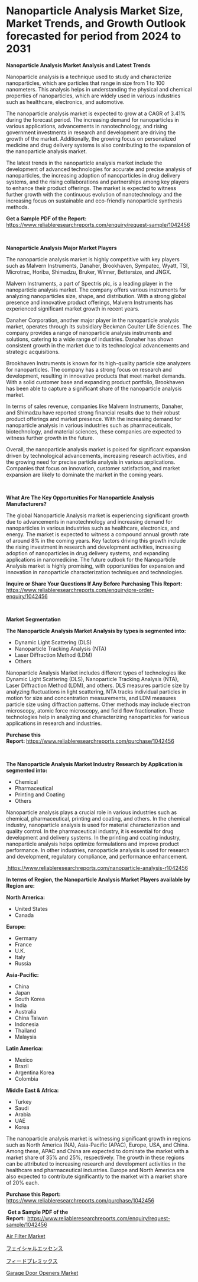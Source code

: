 <p><h1>Nanoparticle Analysis Market Size, Market Trends, and Growth Outlook forecasted for period from 2024 to 2031</h1></p><p><strong>Nanoparticle Analysis Market Analysis and Latest Trends</strong></p>
<p><p>Nanoparticle analysis is a technique used to study and characterize nanoparticles, which are particles that range in size from 1 to 100 nanometers. This analysis helps in understanding the physical and chemical properties of nanoparticles, which are widely used in various industries such as healthcare, electronics, and automotive.</p><p>The nanoparticle analysis market is expected to grow at a CAGR of 3.41% during the forecast period. The increasing demand for nanoparticles in various applications, advancements in nanotechnology, and rising government investments in research and development are driving the growth of the market. Additionally, the growing focus on personalized medicine and drug delivery systems is also contributing to the expansion of the nanoparticle analysis market.</p><p>The latest trends in the nanoparticle analysis market include the development of advanced technologies for accurate and precise analysis of nanoparticles, the increasing adoption of nanoparticles in drug delivery systems, and the rising collaborations and partnerships among key players to enhance their product offerings. The market is expected to witness further growth with the continuous evolution of nanotechnology and the increasing focus on sustainable and eco-friendly nanoparticle synthesis methods.</p></p>
<p><strong>Get a Sample PDF of the Report:&nbsp;</strong> <a href="https://www.reliableresearchreports.com/enquiry/request-sample/1042456">https://www.reliableresearchreports.com/enquiry/request-sample/1042456</a></p>
<p>&nbsp;</p>
<p><strong>Nanoparticle Analysis Major Market Players</strong></p>
<p><p>The nanoparticle analysis market is highly competitive with key players such as Malvern Instruments, Danaher, Brookhaven, Sympatec, Wyatt, TSI, Microtrac, Horiba, Shimadzu, Bruker, Winner, Bettersize, and JNGX.</p><p>Malvern Instruments, a part of Spectris plc, is a leading player in the nanoparticle analysis market. The company offers various instruments for analyzing nanoparticles size, shape, and distribution. With a strong global presence and innovative product offerings, Malvern Instruments has experienced significant market growth in recent years.</p><p>Danaher Corporation, another major player in the nanoparticle analysis market, operates through its subsidiary Beckman Coulter Life Sciences. The company provides a range of nanoparticle analysis instruments and solutions, catering to a wide range of industries. Danaher has shown consistent growth in the market due to its technological advancements and strategic acquisitions.</p><p>Brookhaven Instruments is known for its high-quality particle size analyzers for nanoparticles. The company has a strong focus on research and development, resulting in innovative products that meet market demands. With a solid customer base and expanding product portfolio, Brookhaven has been able to capture a significant share of the nanoparticle analysis market.</p><p>In terms of sales revenue, companies like Malvern Instruments, Danaher, and Shimadzu have reported strong financial results due to their robust product offerings and market presence. With the increasing demand for nanoparticle analysis in various industries such as pharmaceuticals, biotechnology, and material sciences, these companies are expected to witness further growth in the future.</p><p>Overall, the nanoparticle analysis market is poised for significant expansion driven by technological advancements, increasing research activities, and the growing need for precise particle analysis in various applications. Companies that focus on innovation, customer satisfaction, and market expansion are likely to dominate the market in the coming years.</p></p>
<p>&nbsp;</p>
<p><strong>What Are The Key Opportunities For Nanoparticle Analysis Manufacturers?</strong></p>
<p><p>The global Nanoparticle Analysis market is experiencing significant growth due to advancements in nanotechnology and increasing demand for nanoparticles in various industries such as healthcare, electronics, and energy. The market is expected to witness a compound annual growth rate of around 8% in the coming years. Key factors driving this growth include the rising investment in research and development activities, increasing adoption of nanoparticles in drug delivery systems, and expanding applications in nanomedicine. The future outlook for the Nanoparticle Analysis market is highly promising, with opportunities for expansion and innovation in nanoparticle characterization techniques and technologies.</p></p>
<p><strong>Inquire or Share Your Questions If Any Before Purchasing This Report:</strong> <a href="https://www.reliableresearchreports.com/enquiry/pre-order-enquiry/1042456">https://www.reliableresearchreports.com/enquiry/pre-order-enquiry/1042456</a></p>
<p>&nbsp;</p>
<p><strong>Market Segmentation</strong></p>
<p><strong>The Nanoparticle Analysis Market Analysis by types is segmented into:</strong></p>
<p><ul><li>Dynamic Light Scattering (DLS)</li><li>Nanoparticle Tracking Analysis (NTA)</li><li>Laser Diffraction Method (LDM)</li><li>Others</li></ul></p>
<p><p>Nanoparticle Analysis Market includes different types of technologies like Dynamic Light Scattering (DLS), Nanoparticle Tracking Analysis (NTA), Laser Diffraction Method (LDM), and others. DLS measures particle size by analyzing fluctuations in light scattering, NTA tracks individual particles in motion for size and concentration measurements, and LDM measures particle size using diffraction patterns. Other methods may include electron microscopy, atomic force microscopy, and field flow fractionation. These technologies help in analyzing and characterizing nanoparticles for various applications in research and industries.</p></p>
<p><strong>Purchase this Report:&nbsp;</strong><a href="https://www.reliableresearchreports.com/purchase/1042456">https://www.reliableresearchreports.com/purchase/1042456</a></p>
<p>&nbsp;</p>
<p><strong>The Nanoparticle Analysis Market Industry Research by Application is segmented into:</strong></p>
<p><ul><li>Chemical</li><li>Pharmaceutical</li><li>Printing and Coating</li><li>Others</li></ul></p>
<p><p>Nanoparticle analysis plays a crucial role in various industries such as chemical, pharmaceutical, printing and coating, and others. In the chemical industry, nanoparticle analysis is used for material characterization and quality control. In the pharmaceutical industry, it is essential for drug development and delivery systems. In the printing and coating industry, nanoparticle analysis helps optimize formulations and improve product performance. In other industries, nanoparticle analysis is used for research and development, regulatory compliance, and performance enhancement.</p></p>
<p><a href="https://www.reliableresearchreports.com/nanoparticle-analysis-r1042456">&nbsp;https://www.reliableresearchreports.com/nanoparticle-analysis-r1042456</a></p>
<p><strong>In terms of Region, the Nanoparticle Analysis Market Players available by Region are:</strong></p>
<p>
    <p> <strong> North America: </strong>
        <ul>
            <li>United States</li>
            <li>Canada</li>
        </ul>
        </p> 
    <p> <strong> Europe: </strong>
        <ul>
            <li>Germany</li>
            <li>France</li>
            <li>U.K.</li>
            <li>Italy</li>
            <li>Russia</li>
        </ul>
        </p> 
    <p> <strong> Asia-Pacific: </strong>
        <ul>
            <li>China</li>
            <li>Japan</li>
            <li>South Korea</li>
            <li>India</li>
            <li>Australia</li>
            <li>China Taiwan</li>
            <li>Indonesia</li>
            <li>Thailand</li>
            <li>Malaysia</li>
        </ul>
        </p> 
    <p> <strong> Latin America: </strong>
        <ul>
            <li>Mexico</li>
            <li>Brazil</li>
            <li>Argentina Korea</li>
            <li>Colombia</li>
        </ul>
        </p> 
    <p> <strong> Middle East & Africa: </strong>
        <ul>
            <li>Turkey</li>
            <li>Saudi</li>
            <li>Arabia</li>
            <li>UAE</li>
            <li>Korea</li>
        </ul>
    </p>
    </p>
<p><p>The nanoparticle analysis market is witnessing significant growth in regions such as North America (NA), Asia-Pacific (APAC), Europe, USA, and China. Among these, APAC and China are expected to dominate the market with a market share of 35% and 25%, respectively. The growth in these regions can be attributed to increasing research and development activities in the healthcare and pharmaceutical industries. Europe and North America are also expected to contribute significantly to the market with a market share of 20% each.</p></p>
<p><strong>Purchase this Report: </strong><a href="https://www.reliableresearchreports.com/purchase/1042456">https://www.reliableresearchreports.com/purchase/1042456</a></p>
<p>&nbsp;<strong>Get a Sample PDF of the Report:&nbsp;&nbsp;</strong><a href="https://www.reliableresearchreports.com/enquiry/request-sample/1042456">https://www.reliableresearchreports.com/enquiry/request-sample/1042456</a></p>
<p><strong></strong></p>
<p><p><a href="https://github.com/brentleyjimmiealvaradoz4l1rea/Market-Research-Report-List-2/blob/main/air-filter-market.md">Air Filter Market</a></p><p><a href="https://github.com/vlcostes/Market-Research-Report-List-1/blob/main/315827921292.md">フェイシャルエッセンス</a></p><p><a href="https://github.com/EstaSprer20231/Market-Research-Report-List-1/blob/main/985755621293.md">フィードプレミックス</a></p><p><a href="https://github.com/Angelnienowdseej3e45z3p8c/Market-Research-Report-List-2/blob/main/garage-door-openers-market.md">Garage Door Openers Market</a></p></p>